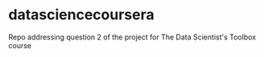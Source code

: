 # datasciencecoursera
Repo addressing question 2 of the project for The Data Scientist's Toolbox course 
